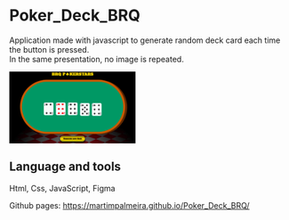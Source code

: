<h1>Poker_Deck_BRQ</h1>
<p>Application made with javascript to generate random deck card each time the button is pressed.<br>
In the same presentation, no image is repeated.</p>

<img src = "https://github.com/martimpalmeira/Poker_Deck_BRQ/blob/main/telaPoker.png?raw=true" alt="poker_screen" width="45%" align="center">

<h2>Language and tools</h2>
<p>Html, Css, JavaScript, Figma</p>

Github pages: https://martimpalmeira.github.io/Poker_Deck_BRQ/
